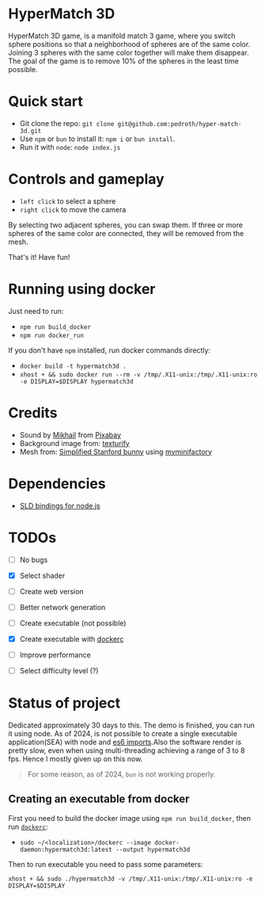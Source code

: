 # HyperMatch 3D

HyperMatch 3D game, is a manifold match 3 game, where you switch sphere positions so that a neighborhood of spheres are of the same color. Joining 3 spheres with the same color together will make them disappear. The goal of the game is to remove 10% of the spheres in the least time possible.

# Quick start

- Git clone the repo: `git clone git@github.com:pedroth/hyper-match-3d.git`
- Use `npm` or `bun` to install it: `npm i` or `bun install`.
- Run it with `node`: `node index.js`

# Controls and gameplay

- `left click` to select a sphere
- `right click` to move the camera

By selecting two adjacent spheres, you can swap them. If three or more spheres of the same color are connected, they will be removed from the mesh.

That's it! Have fun!

# Running using docker

Just need to run:
- `npm run build_docker`
- `npm run docker_run`

If you don't have `npm` installed, run docker commands directly:
- `docker build -t hypermatch3d .`
- `xhost + && sudo docker run --rm -v /tmp/.X11-unix:/tmp/.X11-unix:ro -e DISPLAY=$DISPLAY hypermatch3d`

# Credits

- Sound by <a href="https://pixabay.com/users/soundsforyou-4861230/?utm_source=link-attribution&utm_medium=referral&utm_campaign=music&utm_content=111405">Mikhail</a> from <a href="https://pixabay.com/sound-effects//?utm_source=link-attribution&utm_medium=referral&utm_campaign=music&utm_content=111405">Pixabay</a>
- Background image from: [texturify](https://texturify.com/stock-photo/green-park-bushes-10152.html)
- Mesh from: [Simplified Stanford bunny](https://graphics.stanford.edu/data/3Dscanrep/) using [myminifactory](https://myminifactory.github.io/Fast-Quadric-Mesh-Simplification/)

# Dependencies

- [SLD bindings for node.js](https://github.com/kmamal/node-sdl)

# TODOs

- [ ] No bugs
- [X] Select shader
- [ ] Create web version
- [ ] Better network generation
- [ ] Create executable (not possible)
- [X] Create executable with [dockerc](https://github.com/NilsIrl/dockerc)
- [ ] Improve performance
- [ ] Select difficulty level (?)


# Status of project

Dedicated approximately 30 days to this. The demo is finished, you can run it using node. As of 2024, is not possible to create a single executable application(SEA) with node and [es6 imports](https://github.com/nodejs/single-executable/discussions/84).Also the software render is pretty slow, even when using multi-threading achieving a range of 3 to 8 fps. Hence I mostly given up on this now.

> For some reason, as of 2024, `bun` is not working properly.

## Creating an executable from docker

First you need to build the docker image using `npm run build_docker`, then run [`dockerc`](https://github.com/NilsIrl/dockerc):

- `sudo ~/<localization>/dockerc --image docker-daemon:hypermatch3d:latest --output hypermatch3d`

Then to run executable you need to pass some parameters:

`xhost + && sudo ./hypermatch3d -v /tmp/.X11-unix:/tmp/.X11-unix:ro -e DISPLAY=$DISPLAY`



